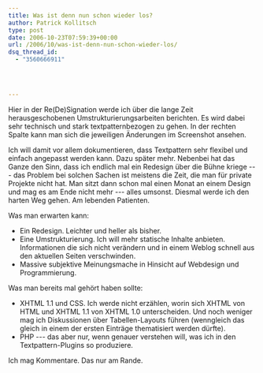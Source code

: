 ```yaml
---
title: Was ist denn nun schon wieder los?
author: Patrick Kollitsch
type: post
date: 2006-10-23T07:59:39+00:00
url: /2006/10/was-ist-denn-nun-schon-wieder-los/
dsq_thread_id:
  - "3560666911"




---
```

Hier in der Re(De)Signation werde ich &uuml;ber die lange Zeit herausgeschobenen Umstrukturierungsarbeiten berichten. Es wird dabei sehr technisch und stark textpatternbezogen zu gehen. In der rechten Spalte kann man sich die jeweiligen &Auml;nderungen im Screenshot ansehen. 

Ich will damit vor allem dokumentieren, dass Textpattern sehr flexibel und einfach angepasst werden kann. Dazu sp&auml;ter mehr. Nebenbei hat das Ganze den Sinn, dass ich endlich mal ein Redesign &uuml;ber die B&uuml;hne kriege --- das Problem bei solchen Sachen ist meistens die Zeit, die man f&uuml;r private Projekte nicht hat. Man sitzt dann schon mal einen Monat an einem Design und mag es am Ende nicht mehr --- alles umsonst. Diesmal werde ich den harten Weg gehen. Am lebenden Patienten. 

Was man erwarten kann:

  * Ein Redesign. Leichter und heller als bisher. 
  * Eine Umstrukturierung. Ich will mehr statische Inhalte anbieten. Informationen die sich nicht ver&auml;ndern und in einem Weblog schnell aus den aktuellen Seiten verschwinden. 
  * Massive subjektive Meinungsmache in Hinsicht auf Webdesign und Programmierung. 

Was man bereits mal geh&ouml;rt haben sollte:

  * <span class="caps">XHTML</span> 1.1 und <span class="caps">CSS</span>. Ich werde nicht erz&auml;hlen, worin sich <span class="caps">XHTML</span> von <span class="caps">HTML</span> und <span class="caps">XHTML</span> 1.1 von <span class="caps">XHTML</span> 1.0 unterscheiden. Und noch weniger mag ich Diskussionen &uuml;ber Tabellen-Layouts f&uuml;hren (wenngleich das gleich in einem der ersten Eintr&auml;ge thematisiert werden d&uuml;rfte). 
  * <span class="caps">PHP</span> --- das aber nur, wenn genauer verstehen will, was ich in den Textpattern-Plugins so produziere.

Ich mag Kommentare. Das nur am Rande.